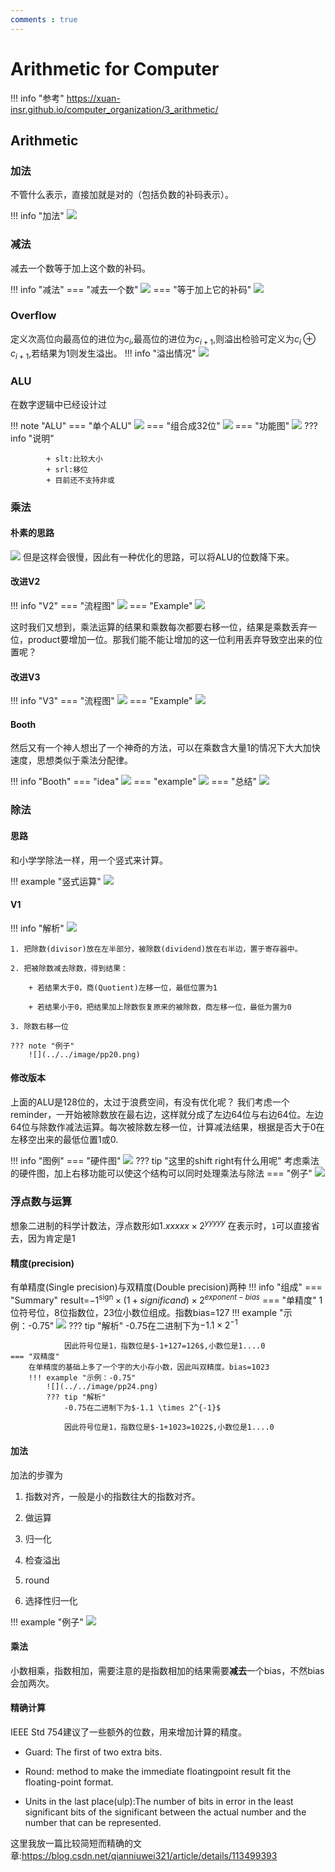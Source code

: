 ```yaml
---
comments : true
---
```


<script defer src="https://vercount.one/js"></script>

# Arithmetic for Computer

!!! info "参考"
    https://xuan-insr.github.io/computer_organization/3_arithmetic/

## Arithmetic

### 加法

不管什么表示，直接加就是对的（包括负数的补码表示）。

!!! info "加法"
    ![](../../image/p56.png)
### 减法

减去一个数等于加上这个数的补码。

!!! info "减法"
    === "减去一个数"
        ![](../../image/p57.png)
    === "等于加上它的补码"
        ![](../../image/p58.png)

### Overflow

定义次高位向最高位的进位为$c_i$,最高位的进位为$c_{i+1}$,则溢出检验可定义为$c_i \oplus c_{i+1}$,若结果为1则发生溢出。
!!! info "溢出情况"
    ![](../../image/p59.png)

### ALU

在数字逻辑中已经设计过

!!! note "ALU"
    === "单个ALU"
        ![](../../image/p60.png)
    === "组合成32位"
        ![](../../image/p61.png)
    === "功能图"
        ![](../../image/p62.png)
        ??? info "说明"

            + slt:比较大小
            + srl:移位
            + 目前还不支持非或

### 乘法

#### 朴素的思路

![](../../image/p63.png)
但是这样会很慢，因此有一种优化的思路，可以将ALU的位数降下来。

#### 改进V2

!!! info "V2"
    === "流程图"
        ![](../../image/p64.png)
    === "Example"
        ![](../../image/p65.png)

这时我们又想到，乘法运算的结果和乘数每次都要右移一位，结果是乘数丢弃一位，product要增加一位。那我们能不能让增加的这一位利用丢弃导致空出来的位置呢？

#### 改进V3

!!! info "V3"
    === "流程图"
        ![](../../image/p66.png)
    === "Example"
        ![](../../image/p67.png)

#### Booth

然后又有一个神人想出了一个神奇的方法，可以在乘数含大量1的情况下大大加快速度，思想类似于乘法分配律。

!!! info "Booth"
    === "idea"
        ![](../../image/p68.png)
    === "example"
        ![](../../image/p69.png)
    === "总结"
        ![](../../image/pp17.png)
### 除法


#### 思路

和小学学除法一样，用一个竖式来计算。

!!! example "竖式运算"
    ![](../../image/pp18.png)

#### V1

!!! info "解析"
    ![](../../image/pp19.png)
    
    1. 把除数(divisor)放在左半部分，被除数(dividend)放在右半边，置于寄存器中。

    2. 把被除数减去除数，得到结果：

        + 若结果大于0，商(Quotient)左移一位，最低位置为1

        + 若结果小于0，把结果加上除数恢复原来的被除数，商左移一位，最低为置为0

    3. 除数右移一位

    ??? note "例子"
        ![](../../image/pp20.png)

#### 修改版本

上面的ALU是128位的，太过于浪费空间，有没有优化呢？
我们考虑一个reminder，一开始被除数放在最右边，这样就分成了左边64位与右边64位。左边64位与除数作减法运算。每次被除数左移一位，计算减法结果，根据是否大于0在左移空出来的最低位置1或0.

!!! info "图例"
    === "硬件图"
        ![](../../image/pp21.png)
        ??? tip "这里的shift right有什么用呢"
            考虑乘法的硬件图，加上右移功能可以使这个结构可以同时处理乘法与除法
    === "例子"
        ![](../../image/pp22.png)

### 浮点数与运算

想象二进制的科学计数法，浮点数形如$1.xxxxx \times 2^{yyyyy}$
在表示时，`1`可以直接省去，因为肯定是1
#### 精度(precision)
有单精度(Single precision)与双精度(Double precision)两种
!!! info "组成"
    === "Summary"
        result=$-1^{\text{sign}} \times (1+significand) \times 2^{exponent - bias}$
    === "单精度"
        1位符号位，8位指数位，23位小数位组成。指数bias=127
        !!! example "示例：-0.75"
            ![](../../image/pp23.png)
            ??? tip "解析"
                -0.75在二进制下为$-1.1 \times 2^{-1}$

                因此符号位是1，指数位是$-1+127=126$,小数位是1....0
    === "双精度"
        在单精度的基础上多了一个字的大小存小数，因此叫双精度。bias=1023
        !!! example "示例：-0.75"
            ![](../../image/pp24.png)
            ??? tip "解析"
                -0.75在二进制下为$-1.1 \times 2^{-1}$

                因此符号位是1，指数位是$-1+1023=1022$,小数位是1....0

#### 加法

加法的步骤为

1. 指数对齐，一般是小的指数往大的指数对齐。

2. 做运算

3. 归一化

4. 检查溢出

5. round

6. 选择性归一化

!!! example "例子"
    ![](../../image/pp25.png)

#### 乘法

小数相乘，指数相加，需要注意的是指数相加的结果需要**减去**一个bias，不然bias会加两次。

#### 精确计算

IEEE Std 754建议了一些额外的位数，用来增加计算的精度。

+ Guard: The first of two extra bits.

+ Round: method to make the immediate floatingpoint result fit the floating-point format.

+ Units in the last place(ulp):The number of bits in  error in the least significant bits of the significant  between the actual number and the number that  can be represented.

这里我放一篇比较简短而精确的文章:https://blog.csdn.net/qianniuwei321/article/details/113499393
<!--<span id="busuanzi_container_page_pv">本页总访问量<span id="busuanzi_value_page_pv"></span>次</span>
<span id="busuanzi_container_page_uv">本页总访客数 <span id="busuanzi_value_page_uv"></span> 人</span>-->